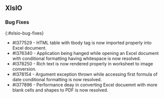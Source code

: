 ## XlsIO

### Bug Fixes
{:#xlsio-bug-fixes}

* \#I377529 - HTML table with tbody tag is now imported properly into Excel document.
* \#I376340 - Application being hanged while opening an Excel document with conditional formatting having whitespace is now resolved.
* \#I378250 - Rich text is now rendered properly in worksheet to image conversion.
* \#I378154 - Argument exception thrown while accessing first formula of date conditional formatting is now resolved.
* \#I377896 - Performance deay in converting Excel docuemnt with more blank cells and shapes to PDF is now resolved.
